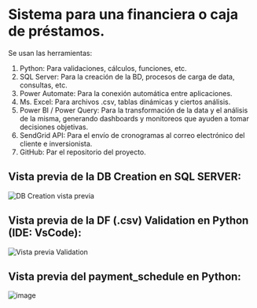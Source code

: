 # Sistema para una financiera o caja de préstamos.

Se usan las herramientas: 
1. Python: Para validaciones, cálculos, funciones, etc.
2. SQL Server: Para la creación de la BD, procesos de carga de data, consultas, etc.
3. Power Automate: Para la conexión automática entre aplicaciones.
4. Ms. Excel: Para archivos .csv, tablas dinámicas y ciertos análisis.
5. Power BI / Power Query: Para la transformación de la data y el análisis de la misma, generando dashboards y monitoreos que ayuden a tomar decisiones objetivas.
6. SendGrid API: Para el envío de cronogramas al correo electrónico del cliente e inversionista.
7. GitHub: Par el repositorio del proyecto.

## Vista previa de la DB Creation en SQL SERVER:

![DB Creation vista previa](https://github.com/user-attachments/assets/a852bcd2-7e23-4e82-9324-918d0c73339b)

## Vista previa de la DF (.csv) Validation  en Python (IDE: VsCode):

![Vista previa Validation](https://github.com/user-attachments/assets/56255a48-631e-4daa-943e-567e92d957bd)

## Vista previa del payment_schedule en Python:

![image](https://github.com/user-attachments/assets/e5d2dfdf-9337-489f-a43d-764542acdaf1)
